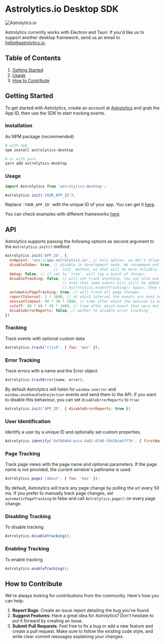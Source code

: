 # Astrolytics.io Desktop SDK

![Astrolytics.io](https://intriguing-lemonade-efa.notion.site/image/https%3A%2F%2Fs3-us-west-2.amazonaws.com%2Fsecure.notion-static.com%2Fb00319ab-5801-40dc-b0f4-5de683b11d61%2Fgithub_browser_sdk_banner.jpg?id=9fabfb89-61d3-4d87-97ff-ef88c9bd8947&table=block)

Astrolytics currently works with Electron and Tauri. If you'd like us to support another desktop framework, send us an email to hello@astrolytics.io.

## Table of Contents

1. [Getting Started](#getting-started)
2. [Usage](#usage)
3. [How to Contribute](#how-to-contribute)

## Getting Started

To get started with Astrolytics, create an account at [Astrolytics](https://dash.astrolytics.io/login) and grab the App ID, then
use the SDK to start tracking events.

### Installation

As NPM package (recommended)

```bash
# with npm
npm install astrolytics-desktop

# or with yarn
yarn add astrolytics-desktop
```

### Usage


```javascript
import Astrolytics from 'astrolytics-desktop';

Astrolytics.init('YOUR_APP_ID');
```

Replace `'YOUR_APP_ID'` with the unique ID of your app. You can get it [here](https://dash.astrolytics.io/account).

You can check examples with different frameworks [here](./playground).

## API

Astrolytics supports passing the following options as second argument to the `Astrolytics.init()` method:

```js
Astrolytics.init('APP_ID', {
  endpoint: 'wss://app.astrolytics.io', // only option, we don't allow self hosting yet :(
  disableInDev: true, // disable in development mode. We recommend not to call
                      // `init` method, as that will be more reliable.
  debug: false, // if set to `true`, will log a bunch of things.
  disableTracking: false, // will not track anything. You can also use `Astrolytics.disableTracking()`.
                          // note that some events will still be added to the queue, so if you call
                          // Astrolytics.enableTracking() again, they will be sent to the server.
  automaticPageTracking: true, // will track all page changes.
  reportInterval: 2 * 1000, // at which interval the events are sent to the server.
  sessionTimeout: 60 * 30 * 1000, // time after which the session is ended
  cutoff: 60 * 60 * 48 * 1000, // time after which event that were not sent yet are deleted
  disableErrorReports: false, // wether to disable error tracking
})
```

### Tracking

Track events with optional custom data

```javascript
Astrolytics.track("click", { foo: 'bar' });
```

### Error Tracking

Track errors with a name and the Error object.

```javascript
Astrolytics.trackError(name, error);
```

By default Astrolytics will listen for `window.onerror` and `window.onunhandledrejection` events and send them to the API. If you want
to disable this behaviour, you can set `disableErrorReports` to `true`:

```js
Astrolytics.init('APP_ID', { disableErrorReports: true })
```

### User Identification

Identify a user by a unique ID and optionally set custom properties.

```javascript
Astrolytics.identify('04f8846d-ecca-4a81-8740-f6428ceb7f7b', { firstName: 'Brendan', lastName: 'Eich' });
```

### Page Tracking

Track page views with the page name and optional parameters. If the page name is not provided, the current window's pathname is used.

```javascript
Astrolytics.page('/about', { foo: 'baz' });
```

By default, Astrolytics will track any page change by polling the url every 50 ms. If you prefer to manually track page changes, set `automaticPageTracking` to false and call `Astrolytics.page()` on every page change.

### Disabling Tracking

To disable tracking

```javascript
Astrolytics.disableTracking();
```

### Enabling Tracking

To enable tracking

```javascript
Astrolytics.enableTracking();
```

## How to Contribute

We're always looking for contributions from the community. Here's how you can help:

1. **Report Bugs**: Create an issue report detailing the bug you've found.
2. **Suggest Features**: Have a great idea for Astrolytics? Don't hesitate to put it forward by creating an issue.
3. **Submit Pull Requests**: Feel free to fix a bug or add a new feature and create a pull request. Make sure to follow the existing code style, and write clear commit messages explaining your changes.
